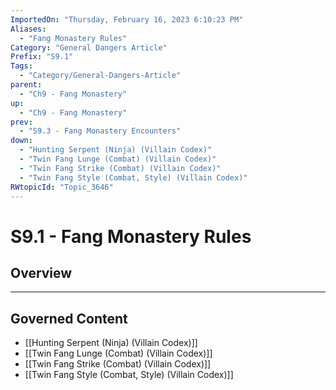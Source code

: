 ```yaml
---
ImportedOn: "Thursday, February 16, 2023 6:10:23 PM"
Aliases:
  - "Fang Monastery Rules"
Category: "General Dangers Article"
Prefix: "S9.1"
Tags:
  - "Category/General-Dangers-Article"
parent:
  - "Ch9 - Fang Monastery"
up:
  - "Ch9 - Fang Monastery"
prev:
  - "S9.3 - Fang Monastery Encounters"
down:
  - "Hunting Serpent (Ninja) (Villain Codex)"
  - "Twin Fang Lunge (Combat) (Villain Codex)"
  - "Twin Fang Strike (Combat) (Villain Codex)"
  - "Twin Fang Style (Combat, Style) (Villain Codex)"
RWtopicId: "Topic_3646"
---
```

# S9.1 - Fang Monastery Rules
## Overview
---
## Governed Content
- [[Hunting Serpent (Ninja) (Villain Codex)]]
- [[Twin Fang Lunge (Combat) (Villain Codex)]]
- [[Twin Fang Strike (Combat) (Villain Codex)]]
- [[Twin Fang Style (Combat, Style) (Villain Codex)]]

